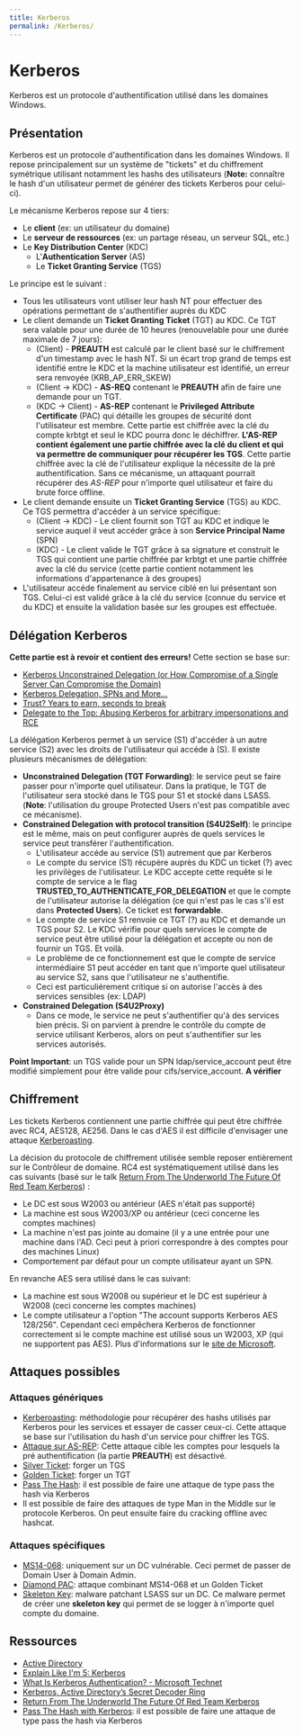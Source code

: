```yaml
---
title: Kerberos
permalink: /Kerberos/
---
```


# Kerberos

Kerberos est un protocole d'authentification utilisé dans les domaines Windows.

## Présentation

Kerberos est un protocole d'authentification dans les domaines Windows. Il repose principalement sur un système de "tickets" et du chiffrement symétrique utilisant notamment les hashs des utilisateurs (**Note:** connaître le hash d'un utilisateur permet de générer des tickets Kerberos pour celui-ci).

Le mécanisme Kerberos repose sur 4 tiers:

-   Le **client** (ex: un utilisateur du domaine)
-   Le **serveur de ressources** (ex: un partage réseau, un serveur SQL, etc.)
-   Le **Key Distribution Center** (KDC)
    -   L'**Authentication Server** (AS)
    -   Le **Ticket Granting Service** (TGS)

Le principe est le suivant :

-   Tous les utilisateurs vont utiliser leur hash NT pour effectuer des opérations permettant de s'authentifier auprès du KDC
-   Le client demande un **Ticket Granting Ticket** (TGT) au KDC. Ce TGT sera valable pour une durée de 10 heures (renouvelable pour une durée maximale de 7 jours):
    -   (Client) - **PREAUTH** est calculé par le client basé sur le chiffrement d'un timestamp avec le hash NT. Si un écart trop grand de temps est identifié entre le KDC et la machine utilisateur est identifié, un erreur sera renvoyée (KRB_AP_ERR_SKEW)
    -   (Client -> KDC) - **AS-REQ** contenant le **PREAUTH** afin de faire une demande pour un TGT.
    -   (KDC -> Client) - **AS-REP** contenant le **Privileged Attribute Certificate** (PAC) qui détaille les groupes de sécurité dont l'utilisateur est membre. Cette partie est chiffrée avec la clé du compte krbtgt et seul le KDC pourra donc le déchiffrer. **L'AS-REP contient également une partie chiffrée avec la clé du client et qui va permettre de communiquer pour récupérer les TGS**. Cette partie chiffrée avec la clé de l'utilisateur explique la nécessite de la pré authentification. Sans ce mécanisme, un attaquant pourrait récupérer des *AS-REP* pour n'importe quel utilisateur et faire du brute force offline.
-   Le client demande ensuite un **Ticket Granting Service** (TGS) au KDC. Ce TGS permettra d'accéder à un service spécifique:
    -   (Client -> KDC) - Le client fournit son TGT au KDC et indique le service auquel il veut accéder grâce à son **Service Principal Name** (SPN)
    -   (KDC) - Le client valide le TGT grâce à sa signature et construit le TGS qui contient une partie chiffrée par krbtgt et une partie chiffrée avec la clé du service (cette partie contient notamment les informations d'appartenance à des groupes)
-   L'utilisateur accéde finalement au service ciblé en lui présentant son TGS. Celui-ci est validé grâce à la clé du service (connue du service et du KDC) et ensuite la validation basée sur les groupes est effectuée.

## Délégation Kerberos
**Cette partie est à revoir et contient des erreurs!**
Cette section se base sur:
- [Kerberos Unconstrained Delegation (or How Compromise of a Single Server Can Compromise the Domain)](https://adsecurity.org/?p=1667)
- [Kerberos Delegation, SPNs and More...](https://www.coresecurity.com/blog/kerberos-delegation-spns-and-more)
- [Trust? Years to earn, seconds to break](https://labs.mwrinfosecurity.com/blog/trust-years-to-earn-seconds-to-break/)
- [Delegate to the Top: Abusing Kerberos for arbitrary impersonations and RCE](https://www.blackhat.com/docs/asia-17/materials/asia-17-Hart-Delegate-To-The-Top-Abusing-Kerberos-For-Arbitrary-Impersonations-And-RCE-wp.pdf)


La délégation Kerberos permet à un service (S1) d'accéder à un autre service (S2) avec les droits de l'utilisateur qui accéde à (S). Il existe plusieurs mécanismes de délégation:
- **Unconstrained Delegation (TGT Forwarding)**: le service peut se faire passer pour n'importe quel utilisateur. Dans la pratique, le TGT de l'utilisateur sera stocké dans le TGS pour S1 et stocké dans LSASS. (**Note**: l'utilisation du groupe Protected Users n'est pas compatible avec ce mécanisme).
- **Constrained Delegation with protocol transition (S4U2Self)**: le principe est le même, mais on peut configurer auprès de quels services le service peut transférer l'authentification.
    - L'utilisateur accéde au service (S1) autrement que par Kerberos
    - Le compte du service (S1) récupère auprès du KDC un ticket (?) avec les privilèges de l'utilisateur. Le KDC accepte cette requête si le compte de service a le flag **TRUSTED_TO_AUTHENTICATE_FOR_DELEGATION** et que le compte de l'utilisateur autorise la délégation (ce qui n'est pas le cas s'il est dans **Protected Users**). Ce ticket est **forwardable**.
    - Le compte de service S1 renvoie ce TGT (?) au KDC et demande un TGS pour S2. Le KDC vérifie pour quels services le compte de service peut être utilisé pour la délégation et accepte ou non de fournir un TGS. Et voilà.
    - Le problème de ce fonctionnement est que le compte de service intermédiaire S1 peut accéder en tant que n'importe quel utilisateur au service S2, sans que l'utilisateur ne s'authentifie.
    - Ceci est particuliérement critique si on autorise l'accès à des services sensibles (ex: LDAP)
 - **Constrained Delegation (S4U2Proxy)**
    - Dans ce mode, le service ne peut s'authentifier qu'à des services bien précis. Si on parvient à prendre le contrôle du compte de service utilisant Kerberos, alors on peut s'authentifier sur les services autorisés.
   
 **Point Important**: un TGS valide pour un SPN ldap/service_account peut être modifié simplement pour être valide pour cifs/service_account. **A vérifier**

## Chiffrement
Les tickets Kerberos contiennent une partie chiffrée qui peut être chiffrée avec RC4, AES128, AE256. Dans le cas d'AES il est difficile d'envisager une attaque [Kerberoasting](/Kerberoasting/).

La décision du protocole de chiffrement utilisée semble reposer entièrement sur le Contrôleur de domaine. RC4 est systématiquement utilisé dans les cas suivants (basé sur le talk [Return From The Underworld The Future Of Red Team Kerberos](https://www.youtube.com/watch?v=E_BNhuGmJwM)) :
- Le DC est sous W2003 ou antérieur (AES n'était pas supporté)
- La machine est sous W2003/XP ou antérieur (ceci concerne les comptes machines)
- La machine n'est pas jointe au domaine (il y a une entrée pour une machine dans l'AD. Ceci peut à priori correspondre à des comptes pour des machines Linux)
- Comportement par défaut pour un compte utilisateur ayant un SPN.

En revanche AES sera utilisé dans le cas suivant:
- La machine est sous W2008 ou supérieur et le DC est supérieur à W2008 (ceci concerne les comptes machines)
- Le compte utilisateur a l'option "The account supports Kerberos AES 128/256". Cependant ceci empêchera Kerberos de fonctionner correctement si le compte machine est utilisé sous un W2003, XP (qui ne supportent pas AES). Plus d'informations sur le [site de Microsoft](https://blogs.msdn.microsoft.com/openspecification/2011/05/30/windows-configurations-for-kerberos-supported-encryption-type/).
    
## Attaques possibles

### Attaques génériques

-   [Kerberoasting](/Kerberoasting "wikilink"): méthodologie pour récupérer des hashs utilisés par Kerberos pour les services et essayer de casser ceux-ci. Cette attaque se base sur l'utilisation du hash d'un service pour chiffrer les TGS.
-   [Attaque sur AS-REP](http://www.harmj0y.net/blog/activedirectory/roasting-as-reps/): Cette attaque cible les comptes pour lesquels la pré authentification (la partie **PREAUTH**) est désactivé.
-   [Silver Ticket](/Silver_Ticket "wikilink"): forger un TGS
-   [Golden Ticket](/Golden_Ticket "wikilink"): forger un TGT
-   [Pass The Hash](/https://malicious.link/post/2018/pass-the-hash-with-kerberos/): il est possible de faire une attaque de type pass the hash via Kerberos
-   Il est possible de faire des attaques de type Man in the Middle sur le protocole Kerberos. On peut ensuite faire du cracking offline avec hashcat.

### Attaques spécifiques

-   [MS14-068](/MS14-068 "wikilink"): uniquement sur un DC vulnérable. Ceci permet de passer de Domain User à Domain Admin.
-   [Diamond PAC](/Diamond_PAC "wikilink"): attaque combinant MS14-068 et un Golden Ticket
-   [Skeleton Key](/Skeleton_Key "wikilink"): malware patchant LSASS sur un DC. Ce malware permet de créer une **skeleton key** qui permet de se logger à n'importe quel compte du domaine.

## Ressources

-   [Active Directory](/Active_Directory "wikilink")
-   [Explain Like I'm 5: Kerberos](http://www.roguelynn.com/words/explain-like-im-5-kerberos/)
-   [What Is Kerberos Authentication? - Microsoft Technet](https://technet.microsoft.com/en-us/library/cc780469(v=ws.10).aspx)
-   [Kerberos, Active Directory’s Secret Decoder Ring](http://adsecurity.org/?p=227)
-   [Return From The Underworld The Future Of Red Team Kerberos](https://www.youtube.com/watch?v=E_BNhuGmJwM)
-   [Pass The Hash with Kerberos](/https://malicious.link/post/2018/pass-the-hash-with-kerberos/): il est possible de faire une attaque de type pass the hash via Kerberos
